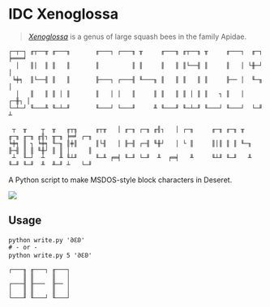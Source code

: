 # IDC Xenoglossa

> [_Xenoglossa_](https://en.wikipedia.org/wiki/Xenoglossa) is a genus of large squash bees in the family Apidae.

```
┌─┬─┐ ╓┬──╥ ╓───╖       ╓───┐ ┌───╖ ╥     ╓───╖ ╓┬──╖ ╥     ╓───┐  ╓─┐  ╞═══╛ 
  │   ║│  ║ ║   ║       ║         ║ ║     ║   ║ ║└──╢ ║     ║   │ └╫─┘  │     
 ╘╪╕  ║└──╢ ║   ║       ╟───┐ ┌───╢ ╙───╖ ║   ║ ║   ║ ║     ╟── │  ╙─╖  │     
  │   ║   ║ ║ │ ║       ║   │ │   ║     ║ ║   ║ ║ │ ║ ║   ┐ ║   │  ┌─╫┐ │     
└─┴─┘ ╙───╨ ╙─┴─╜       ╙───┘ └───╜     ╨ ╙───╜ ╙─┴─╜ ╙───┘ ╙───┘  └─╜  ┴     

 ┬  ╥    ┬  ╥   ╓┬╖     ╓┬╥   │ ╓─╖ ┌─╖ ╓╢┐   │ ┌─╖     ╓─╖ ╓─╖ ╥   ╓─╖ ╓─╖ ╓╢┐ ╥─╖ ╞═╛ ┌─╖ 
╘╪╕ ║ ┐ ╘╪╕ ╙─╖ ║╪║     ║└╢   │ ╟─╢ ┌─╢ ╙╫┘   │ └ ║     ║│║ ║ ║ ╙─╖ ╟─╢ ║ ║ ╙╫┘ ║ ║ │     ║ 
 ┴  ╙─┘  ┴    ╨ ╙┴╜     ╙─╨ ╒═╡ ╙─╜ └─╜  ╨  ╒═╡   ╨     ╙┴╜ ╙─╜   ╨ ╙─╜ ╙─╜  ╨  ╨─╜ ┴   └─╜ 
```

A Python script to make MSDOS-style block characters in Deseret.

![](./img/sample.png)

## Usage

```
python write.py '𐐀𐐁𐐂'
# - or -
python write.py 5 '𐐀𐐁𐐂'
```

```
┌───╖ ╓───┐ ╓───┐ 
    ║ ║     ║   │ 
┌───╢ ╟───  ╟── │ 
│   ║ ║     ║   │ 
└───╜ ╙───┘ ╙───┘ 
```
